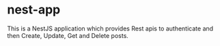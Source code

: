 # nest-app
This is a NestJS application which provides Rest apis to authenticate and then Create, Update, Get and Delete posts.
